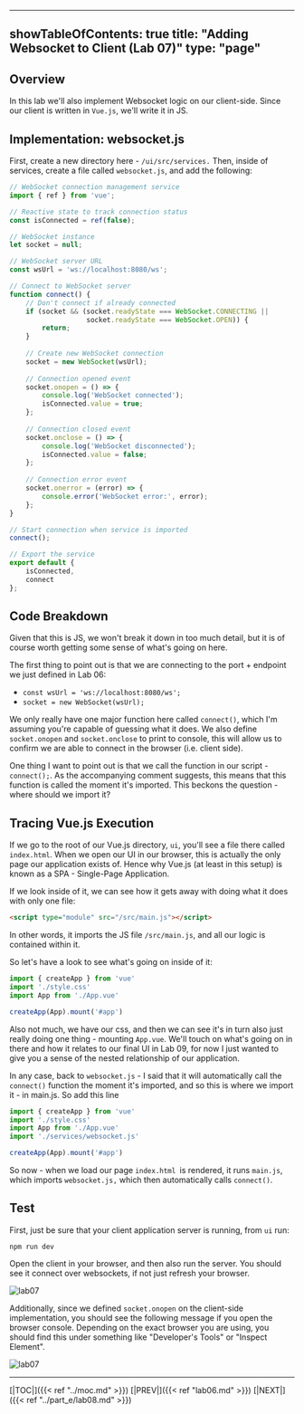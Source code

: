 ---
showTableOfContents: true
title: "Adding Websocket to Client (Lab 07)"
type: "page"
---
## Overview
In this lab we'll also implement Websocket logic on our client-side. Since our client is written in `Vue.js`, we'll write it in JS.


## Implementation: websocket.js

First, create a new directory here - `/ui/src/services.` Then, inside of services, create a file called `websocket.js`, and add the following:

```javascript
// WebSocket connection management service
import { ref } from 'vue';

// Reactive state to track connection status
const isConnected = ref(false);

// WebSocket instance
let socket = null;

// WebSocket server URL
const wsUrl = 'ws://localhost:8080/ws';

// Connect to WebSocket server
function connect() {
    // Don't connect if already connected
    if (socket && (socket.readyState === WebSocket.CONNECTING || 
                   socket.readyState === WebSocket.OPEN)) {
        return;
    }
    
    // Create new WebSocket connection
    socket = new WebSocket(wsUrl);
    
    // Connection opened event
    socket.onopen = () => {
        console.log('WebSocket connected');
        isConnected.value = true;
    };
    
    // Connection closed event
    socket.onclose = () => {
        console.log('WebSocket disconnected');
        isConnected.value = false;
    };
    
    // Connection error event
    socket.onerror = (error) => {
        console.error('WebSocket error:', error);
    };
}

// Start connection when service is imported
connect();

// Export the service
export default {
    isConnected,
    connect
};
```



## Code Breakdown
Given that this is JS, we won't break it down in too much detail, but it is of course worth getting some sense of what's going on here.

The first thing to point out is that we are connecting to the port + endpoint we just defined in Lab 06:
- `const wsUrl = 'ws://localhost:8080/ws';`
- `socket = new WebSocket(wsUrl);`

We only really have one major function here called `connect()`, which I'm assuming you're capable of guessing what it does. We also define `socket.onopen` and `socket.onclose` to print to console, this will allow us to confirm we are able to connect in the browser (i.e. client side).


One thing I want to point out is that we call the function in our script - `connect();`. As the accompanying comment suggests, this means that this function is called the moment it's imported. This beckons the question - where should we import it?

## Tracing Vue.js Execution

If we go to the root of our Vue.js directory, `ui`, you'll see a file there called `index.html`. When we open our UI in our browser, this is actually the only page our application exists of. Hence why Vue.js (at least in this setup) is known as a SPA - Single-Page Application.

If we look inside of it, we can see how it gets away with doing what it does with only one file:
```html
<script type="module" src="/src/main.js"></script>
```

In other words, it imports the JS file `/src/main.js`, and all our logic is contained within it.

So let's have a look to see what's going on inside of it:
```js
import { createApp } from 'vue'
import './style.css'
import App from './App.vue'

createApp(App).mount('#app')
```

Also not much, we have our css, and then we can see it's in turn also just really doing one thing - mounting `App.vue`. We'll touch on what's going on in there and how it relates to our final UI in Lab 09, for now I just wanted to give you a sense of the nested relationship of our application.

In any case, back to `websocket.js` - I said that it will automatically call the `connect()` function the moment it's imported, and so this is where we import it - in main.js. So add this line

```js
import { createApp } from 'vue'
import './style.css'
import App from './App.vue'
import './services/websocket.js'

createApp(App).mount('#app')
```

So now - when we load our page `index.html `is rendered, it runs `main.js`, which imports `websocket.js,` which then automatically calls `connect()`.

## Test
First, just be sure that your client application server is running, from `ui` run:
```
npm run dev
```

Open the client in your browser, and then also run the server. You should see it connect over websockets, if not just refresh your browser.

![lab07](../img/lab07a.png)


Additionally, since we defined `socket.onopen` on the client-side implementation, you should see the following message if you open the browser console. Depending on the exact browser you are using, you should find this under something like "Developer's Tools" or "Inspect Element".



![lab07](../img/lab07b.png)






___
[|TOC|]({{< ref "../moc.md" >}})
[|PREV|]({{< ref "lab06.md" >}})
[|NEXT|]({{< ref "../part_e/lab08.md" >}})